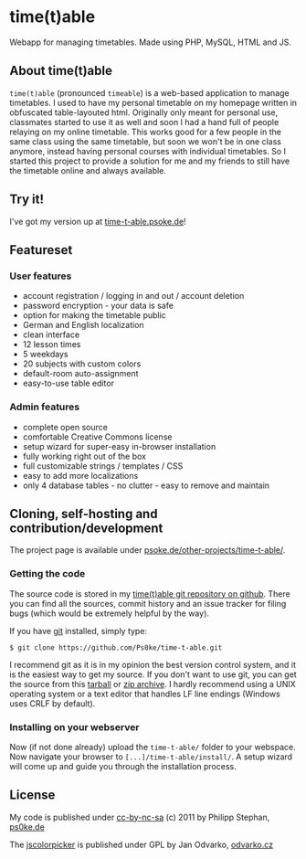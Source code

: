 # time(t)able
Webapp for managing timetables. Made using PHP, MySQL, HTML and JS.

## About time(t)able
`time(t)able` (pronounced `timeable`) is a web-based application to manage timetables. I used to have my personal timetable on my homepage written in obfuscated table-layouted html. Originally only meant for personal use, classmates started to use it as well and soon I had a hand full of people relaying on my online timetable. This works good for a few people in the same class using the same timetable, but soon we won't be in one class anymore, instead having personal courses with individual timetables. So I started this project to provide a solution for me and my friends to still have the timetable online and always available.

## Try it!
I've got my version up at [time-t-able.psoke.de](http://time-t-able.psoke.de/)!

## Featureset

### User features
* account registration / logging in and out / account deletion
* password encryption - your data is safe
* option for making the timetable public
* German and English localization
* clean interface
* 12 lesson times
* 5 weekdays
* 20 subjects with custom colors
* default-room auto-assignment
* easy-to-use table editor

### Admin features
* complete open source
* comfortable Creative Commons license
* setup wizard for super-easy in-browser installation
* fully working right out of the box
* full customizable strings / templates / CSS
* easy to add more localizations
* only 4 database tables - no clutter - easy to remove and maintain

## Cloning, self-hosting and contribution/development
The project page is available under [psoke.de/other-projects/time-t-able/](http://www.psoke.de/other-projects/time-t-able/). 

### Getting the code
The source code is stored in my [time(t)able git repository on github](https://github.com/Ps0ke/time-t-able). There you can find all the sources, commit history and an issue tracker for filing bugs (which would be extremely helpful by the way).

If you have [git](http://git-scm.com/) installed, simply type:

	$ git clone https://github.com/Ps0ke/time-t-able.git

I recommend git as it is in my opinion the best version control system, and it is the easiest way to get my source. If you don't want to use git, you can get the source from this [tarball](https://github.com/Ps0ke/time-t-able/tarball/master) or [zip archive](https://github.com/Ps0ke/time-t-able/zipball/master). I hardly recommend using a UNIX operating system or a text editor that handles LF line endings (Windows uses CRLF by default).

### Installing on your webserver
Now (if not done already) upload the `time-t-able/` folder to your webspace. Now navigate your browser to `[...]/time-t-able/install/`. A setup wizard will come up and guide you through the installation process.

## License
My code is published under [cc-by-nc-sa](http://creativecommons.org/licenses/by-nc-sa/3.0/) (c) 2011 by Philipp Stephan, [ps0ke.de](http://ps0ke.de)

The [jscolorpicker](http://jscolor.com) is published under GPL by Jan Odvarko, [odvarko.cz](http://odvarko.cz)